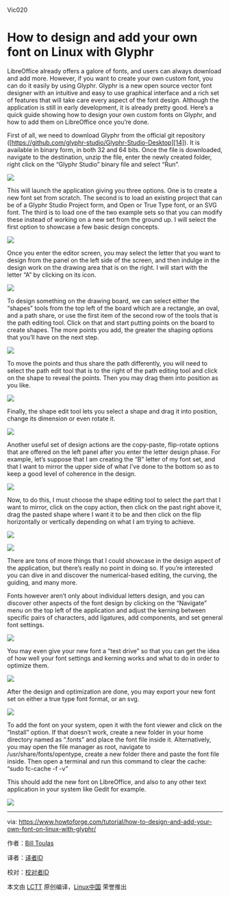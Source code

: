  Vic020

# How to design and add your own font on Linux with Glyphr

LibreOffice already offers a galore of fonts, and users can always download and add more. However, if you want to create your own custom font, you can do it easily by using Glyphr. Glyphr is a new open source vector font designer with an intuitive and easy to use graphical interface and a rich set of features that will take care every aspect of the font design. Although the application is still in early development, it is already pretty good. Here’s a quick guide showing how to design your own custom fonts on Glyphr, and how to add them on LibreOffice once you’re done.

First of all, we need to download Glyphr from the official git repository ([https://github.com/glyphr-studio/Glyphr-Studio-Desktop][14]). It is available in binary form, in both 32 and 64 bits. Once the file is downloaded, navigate to the destination, unzip the file, enter the newly created folder, right click on the “Glyphr Studio” binary file and select “Run”.

[
 ![](https://www.howtoforge.com/images/how-to-design-and-add-your-own-font-on-linux-with-glyphr/pic_1.png) 
][13]

This will launch the application giving you three options. One is to create a new font set from scratch. The second is to load an existing project that can be of a Glyphr Studio Project form, and Open or True Type font, or an SVG font. The third is to load one of the two example sets so that you can modify these instead of working on a new set from the ground up. I will select the first option to showcase a few basic design concepts.

[
 ![](https://www.howtoforge.com/images/how-to-design-and-add-your-own-font-on-linux-with-glyphr/pic_2.png) 
][12]

Once you enter the editor screen, you may select the letter that you want to design from the panel on the left side of the screen, and then indulge in the design work on the drawing area that is on the right. I will start with the letter “A” by clicking on its icon.

[
 ![](https://www.howtoforge.com/images/how-to-design-and-add-your-own-font-on-linux-with-glyphr/pic_3.png) 
][11]

To design something on the drawing board, we can select either the “shapes” tools from the top left of the board which are a rectangle, an oval, and a path share, or use the first item of the second row of the tools that is the path editing tool. Click on that and start putting points on the board to create shapes. The more points you add, the greater the shaping options that you’ll have on the next step.

[
 ![](https://www.howtoforge.com/images/how-to-design-and-add-your-own-font-on-linux-with-glyphr/pic_4.png) 
][10]

To move the points and thus share the path differently, you will need to select the path edit tool that is to the right of the path editing tool and click on the shape to reveal the points. Then you may drag them into position as you like.

[
 ![](https://www.howtoforge.com/images/how-to-design-and-add-your-own-font-on-linux-with-glyphr/pic_5.png) 
][9]

Finally, the shape edit tool lets you select a shape and drag it into position, change its dimension or even rotate it.

[
 ![](https://www.howtoforge.com/images/how-to-design-and-add-your-own-font-on-linux-with-glyphr/pic_6.png) 
][8]

Another useful set of design actions are the copy-paste, flip-rotate options that are offered on the left panel after you enter the letter design phase. For example, let’s suppose that I am creating the “B” letter of my font set, and that I want to mirror the upper side of what I’ve done to the bottom so as to keep a good level of coherence in the design.

[
 ![](https://www.howtoforge.com/images/how-to-design-and-add-your-own-font-on-linux-with-glyphr/pic_7.png) 
][7]

Now, to do this, I must choose the shape editing tool to select the part that I want to mirror, click on the copy action, then click on the past right above it, drag the pasted shape where I want it to be and then click on the flip horizontally or vertically depending on what I am trying to achieve.

[
 ![](https://www.howtoforge.com/images/how-to-design-and-add-your-own-font-on-linux-with-glyphr/pic_8.png) 
][6]

[
 ![](https://www.howtoforge.com/images/how-to-design-and-add-your-own-font-on-linux-with-glyphr/pic_9.png) 
][5]

There are tons of more things that I could showcase in the design aspect of the application, but there’s really no point in doing so. If you’re interested you can dive in and discover the numerical-based editing, the curving, the guiding, and many more.

Fonts however aren’t only about individual letters design, and you can discover other aspects of the font design by clicking on the “Navigate” menu on the top left of the application and adjust the kerning between specific pairs of characters, add ligatures, add components, and set general font settings.

[
 ![](https://www.howtoforge.com/images/how-to-design-and-add-your-own-font-on-linux-with-glyphr/pic_10.png) 
][4]

You may even give your new font a “test drive” so that you can get the idea of how well your font settings and kerning works and what to do in order to optimize them.

[
 ![](https://www.howtoforge.com/images/how-to-design-and-add-your-own-font-on-linux-with-glyphr/pic_11.png) 
][3]

After the design and optimization are done, you may export your new font set on either a true type font format, or an svg.

[
 ![](https://www.howtoforge.com/images/how-to-design-and-add-your-own-font-on-linux-with-glyphr/pic_12.png) 
][2]

To add the font on your system, open it with the font viewer and click on the “Install” option. If that doesn’t work, create a new folder in your home directory named as “.fonts” and place the font file inside it. Alternatively, you may open the file manager as root, navigate to /usr/share/fonts/opentype, create a new folder there and paste the font file inside. Then open a terminal and run this command to clear the cache: “sudo fc-cache -f -v”

This should add the new font on LibreOffice, and also to any other text application in your system like Gedit for example.

[
 ![](https://www.howtoforge.com/images/how-to-design-and-add-your-own-font-on-linux-with-glyphr/pic_13.png) 
][1]

--------------------------------------------------------------------------------

via: https://www.howtoforge.com/tutorial/how-to-design-and-add-your-own-font-on-linux-with-glyphr/

作者：[Bill Toulas][a]

译者：[译者ID](https://github.com/译者ID)

校对：[校对者ID](https://github.com/校对者ID)

本文由 [LCTT](https://github.com/LCTT/TranslateProject) 原创编译，[Linux中国](https://linux.cn/) 荣誉推出

[a]:https://twitter.com/howtoforgecom
[1]:https://www.howtoforge.com/images/how-to-design-and-add-your-own-font-on-linux-with-glyphr/big/pic_13.png
[2]:https://www.howtoforge.com/images/how-to-design-and-add-your-own-font-on-linux-with-glyphr/big/pic_12.png
[3]:https://www.howtoforge.com/images/how-to-design-and-add-your-own-font-on-linux-with-glyphr/big/pic_11.png
[4]:https://www.howtoforge.com/images/how-to-design-and-add-your-own-font-on-linux-with-glyphr/big/pic_10.png
[5]:https://www.howtoforge.com/images/how-to-design-and-add-your-own-font-on-linux-with-glyphr/big/pic_9.png
[6]:https://www.howtoforge.com/images/how-to-design-and-add-your-own-font-on-linux-with-glyphr/big/pic_8.png
[7]:https://www.howtoforge.com/images/how-to-design-and-add-your-own-font-on-linux-with-glyphr/big/pic_7.png
[8]:https://www.howtoforge.com/images/how-to-design-and-add-your-own-font-on-linux-with-glyphr/big/pic_6.png
[9]:https://www.howtoforge.com/images/how-to-design-and-add-your-own-font-on-linux-with-glyphr/big/pic_5.png
[10]:https://www.howtoforge.com/images/how-to-design-and-add-your-own-font-on-linux-with-glyphr/big/pic_4.png
[11]:https://www.howtoforge.com/images/how-to-design-and-add-your-own-font-on-linux-with-glyphr/big/pic_3.png
[12]:https://www.howtoforge.com/images/how-to-design-and-add-your-own-font-on-linux-with-glyphr/big/pic_2.png
[13]:https://www.howtoforge.com/images/how-to-design-and-add-your-own-font-on-linux-with-glyphr/big/pic_1.png
[14]:https://github.com/glyphr-studio/Glyphr-Studio-Desktop
